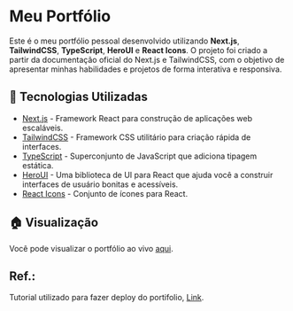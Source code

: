 # Meu Portfólio

Este é o meu portfólio pessoal desenvolvido utilizando **Next.js**, **TailwindCSS**, **TypeScript**, **HeroUI** e **React Icons**. O projeto foi criado a partir da documentação oficial do Next.js e TailwindCSS, com o objetivo de apresentar minhas habilidades e projetos de forma interativa e responsiva.


## 🚀 Tecnologias Utilizadas

- [Next.js](https://nextjs.org/) - Framework React para construção de aplicações web escaláveis.
- [TailwindCSS](https://tailwindcss.com/) - Framework CSS utilitário para criação rápida de interfaces.
- [TypeScript](https://www.typescriptlang.org/) - Superconjunto de JavaScript que adiciona tipagem estática.
- [HeroUI](https://www.heroui.com/) - Uma biblioteca de UI para React que ajuda você a construir interfaces de usuário bonitas e acessíveis.
- [React Icons](https://react-icons.github.io/react-icons/) - Conjunto de ícones para React.


## 🏠 Visualização

Você pode visualizar o portfólio ao vivo [aqui](https://fellipematos.github.io/).

## Ref.:

Tutorial utilizado para fazer deploy do portifolio, [Link](https://racoelho.com.br/posts/como-hospedar-um-app-nextjs-no-github-pages).
